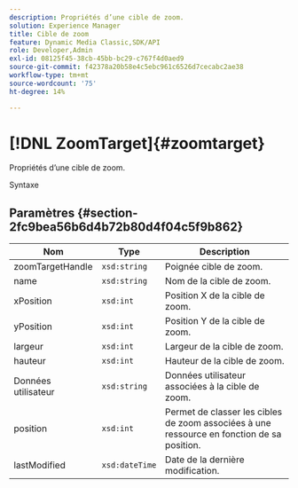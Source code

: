 ```yaml
---
description: Propriétés d’une cible de zoom.
solution: Experience Manager
title: Cible de zoom
feature: Dynamic Media Classic,SDK/API
role: Developer,Admin
exl-id: 08125f45-38cb-45bb-bc29-c767f4d0aed9
source-git-commit: f42378a20b58e4c5ebc961c6526d7cecabc2ae38
workflow-type: tm+mt
source-wordcount: '75'
ht-degree: 14%

---
```


# [!DNL ZoomTarget]{#zoomtarget}

Propriétés d’une cible de zoom.

Syntaxe

## Paramètres {#section-2fc9bea56b6d4b72b80d4f04c5f9b862}

| Nom | Type | Description |
|---|---|---|
| zoomTargetHandle | `xsd:string` | Poignée cible de zoom. |
| name | `xsd:string` | Nom de la cible de zoom. |
| xPosition | `xsd:int` | Position X de la cible de zoom. |
| yPosition | `xsd:int` | Position Y de la cible de zoom. |
| largeur | `xsd:int` | Largeur de la cible de zoom. |
| hauteur | `xsd:int` | Hauteur de la cible de zoom. |
| Données utilisateur | `xsd:string` | Données utilisateur associées à la cible de zoom. |
| position | `xsd:int` | Permet de classer les cibles de zoom associées à une ressource en fonction de sa position. |
| lastModified | `xsd:dateTime` | Date de la dernière modification. |
